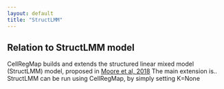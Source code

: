 ```yaml
---
layout: default
title: "StructLMM"
---
```


## Relation to StructLMM model
CellRegMap builds and extends the structured linear mixed model (StructLMM) model, proposed in [Moore et al, 2018](https://www.nature.com/articles/s41588-018-0271-0)
The main extension is.. 
StructLMM can be run using CellRegMap, by simply setting 
  K=None
